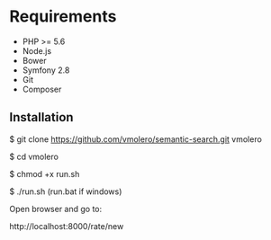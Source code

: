 Requirements
============

+ PHP >= 5.6
+ Node.js
+ Bower
+ Symfony 2.8
+ Git
+ Composer


Installation
------------

$ git clone https://github.com/vmolero/semantic-search.git vmolero

$ cd vmolero

$ chmod +x run.sh

$ ./run.sh (run.bat if windows)

Open browser and go to:

http://localhost:8000/rate/new
